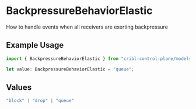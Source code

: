 # BackpressureBehaviorElastic

How to handle events when all receivers are exerting backpressure

## Example Usage

```typescript
import { BackpressureBehaviorElastic } from "cribl-control-plane/models/operations";

let value: BackpressureBehaviorElastic = "queue";
```

## Values

```typescript
"block" | "drop" | "queue"
```